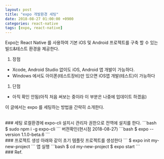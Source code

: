 ```yaml
---
layout: post
title: "expo 개발환경 세팅"
date: 2018-08-27 01:00:00 +0900
categories: react-native
tags: [expo, react-native]
---
```

Expo는 React Native 를 사용하여 기본 iOS 및 Android 프로젝트를 구축 할 수 있는 빌드&테스트 환경을 제공한다. 
1. 장점
- Xcode, Android Studio 없이도 iOS, Android 앱 개발이 가능하다.
- Windows 에서도 아이폰(테스트장비)만 있으면 iOS앱 개발(테스트)이 가능하다
1. 단점
- 아직 확인 안됨(아직 처음 써보는 중이라 이 부분은 나중에 업데이트 하겠음)

이 글에서는 expo 를 세팅하는 방법을 간략히 소개한다.

<br>
### 세팅
로컬환경에 expo-cli 설치시 관리자 권한으로 전역에 설치를 한다.
```bash
$ sudo npm i -g expo-cli
```
버젼확인(현시점 2018-08-27)
```bash
$ expo --version
1.1.0-beta.6
```


<br>
### 프로젝트 생성
아래와 같이 초기 템플릿 프로젝트를 생성한다
```
$ expo init my-new-project
```
앱 실행
```bash
$ cd my-new-project
$ expo start
```


<br>
### Ref.
<https://expo.io/learn>

